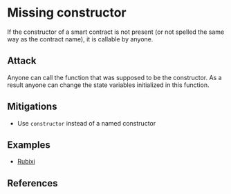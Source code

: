 # Missing constructor

If the constructor of a smart contract is not present (or not spelled the same way as the contract name), it is callable by anyone.

## Attack
Anyone can call the function that was supposed to be the constructor.
As a result anyone can change the state variables initialized in this function.

## Mitigations

- Use `constructor` instead of a named constructor

## Examples
- [Rubixi](https://etherscan.io/address/0xe82719202e5965Cf5D9B6673B7503a3b92DE20be#code)

## References
